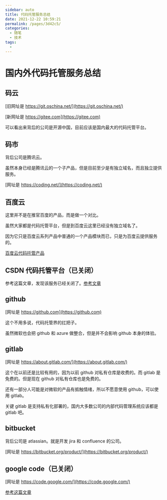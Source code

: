 ```yaml
---
sidebar: auto
title: 代码托管服务总结
date: 2021-12-22 10:59:21
permalink: /pages/3d42c5/
categories: 
  - 随笔
  - 技术
tags: 
  - 
---
```

# 国内外代码托管服务总结

## 码云

[旧网址是 https://git.oschina.net/](https://git.oschina.net/)

[新网址是 https://gitee.com](https://gitee.com)

可以看出来背后的公司是开源中国，目前应该是国内最大的代码托管平台。

## 码市

背后公司是腾讯云。

虽然本身已经是腾讯云的一个子产品，但是目前至少是有独立域名，而且独立提供服务。

[网址是 https://coding.net/](https://coding.net/)

## 百度云

这里并不是在推官百度的产品，而是做一个对比。

虽然大家都是代码托管平台，但是到百度云这里已经没有独立域名了。

因为它只是百度云系列产品中普通的一个产品模块而已，只是为百度云提供服务的。

[百度云代码托管产品](https://cloud.baidu.com/product/icode.html)

## CSDN 代码托管平台（已关闭）

参考这篇文章，发现该服务已经关闭了。[参考文章](https://www.oschina.net/news/100990/csdn-code-move-to-gitee-final-call)

## github

[网址是 https://github.com](https://github.com)

这个不用多说，代码托管界的扛把子。

虽然微软也会把 github 和 azure 做整合，但是并不会影响 github 本身的体验。

## gitlab

[网址是 https://about.gitlab.com/](https://about.gitlab.com/)

这个在以前还是比较有用的，因为以前 github 对私有仓库是收费的。而 gitlab 是免费的。但是现在 github 对私有仓库也是免费的。

还有一部分人可能是对微软的产品有抵触情绪，所以不愿意使用 github，可以使用 gitlab。

关键 gitlab 是支持私有化部署的，国内大多数公司的内部代码管理系统应该都是 gitlab 吧。

## bitbucket

背后公司是 atlassian。就是开发 jira 和 confluence 的公司。

[网址是 https://bitbucket.org/product/](https://bitbucket.org/product/)

## google code（已关闭）

[网址是 https://code.google.com/](https://code.google.com/)

[参考这篇文章](https://www.zhihu.com/question/28719080)
